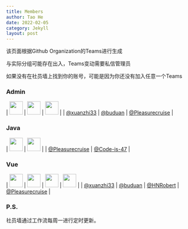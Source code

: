 ```yaml
---
title: Members
author: Tao He
date: 2022-02-05
category: Jekyll
layout: post
---
```


该页面根据Github Organization的Teams进行生成

与实际分组可能存在出入，Teams变动需要私信管理员

如果没有在社员墙上找到你的账号，可能是因为你还没有加入任意一个Teams

<!--START_SECTION:members-->
### Admin

| <img src="https://avatars.githubusercontent.com/u/37460139?v=4" width="36" height="36" /> | <img src="https://avatars.githubusercontent.com/u/39254250?v=4" width="36" height="36" /> | <img src="https://avatars.githubusercontent.com/u/144885467?v=4" width="36" height="36" /> |
| [@xuanzhi33](https://github.com/xuanzhi33) | [@buduan](https://github.com/buduan) | [@Pleasurecruise](https://github.com/Pleasurecruise) |


### Java

| <img src="https://avatars.githubusercontent.com/u/144885467?v=4" width="36" height="36" /> | <img src="https://avatars.githubusercontent.com/u/174010131?v=4" width="36" height="36" /> |
| [@Pleasurecruise](https://github.com/Pleasurecruise) | [@Code-is-47](https://github.com/Code-is-47) |


### Vue

| <img src="https://avatars.githubusercontent.com/u/37460139?v=4" width="36" height="36" /> | <img src="https://avatars.githubusercontent.com/u/39254250?v=4" width="36" height="36" /> | <img src="https://avatars.githubusercontent.com/u/120773486?v=4" width="36" height="36" /> | <img src="https://avatars.githubusercontent.com/u/144885467?v=4" width="36" height="36" /> |
| [@xuanzhi33](https://github.com/xuanzhi33) | [@buduan](https://github.com/buduan) | [@HNRobert](https://github.com/HNRobert) | [@Pleasurecruise](https://github.com/Pleasurecruise) |


### P.S.

社员墙通过工作流每周一进行定时更新。
<!--END_SECTION:members-->
